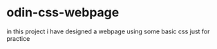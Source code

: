 # odin-css-webpage
in this project i have designed a webpage using some basic css just for practice 
